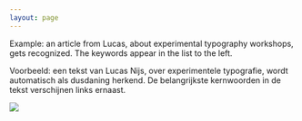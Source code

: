 ```yaml
---
layout: page
---
```

<p>Example: an article from Lucas, about experimental typography workshops, gets recognized. The keywords appear in the list to the left.</p>

<p>Voorbeeld: een tekst van Lucas Nijs, over experimentele typografie, wordt automatisch als dusdaning herkend. De belangrijkste kernwoorden in de tekst verschijnen links ernaast.</p>

<p><img src="http://www.trapdoor.be/uploads/keywords.jpg" /></p>
